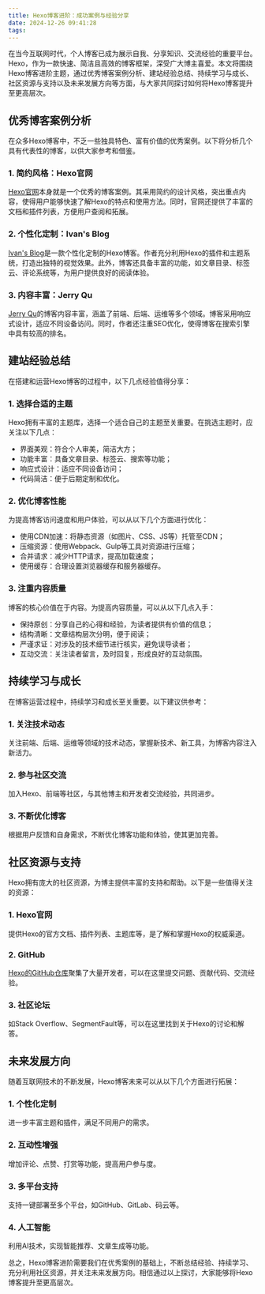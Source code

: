 ```yaml
---
title: Hexo博客进阶：成功案例与经验分享
date: 2024-12-26 09:41:28
tags:
---
```


在当今互联网时代，个人博客已成为展示自我、分享知识、交流经验的重要平台。Hexo，作为一款快速、简洁且高效的博客框架，深受广大博主喜爱。本文将围绕Hexo博客进阶主题，通过优秀博客案例分析、建站经验总结、持续学习与成长、社区资源与支持以及未来发展方向等方面，与大家共同探讨如何将Hexo博客提升至更高层次。

## 优秀博客案例分析

在众多Hexo博客中，不乏一些独具特色、富有价值的优秀案例。以下将分析几个具有代表性的博客，以供大家参考和借鉴。

### 1. 简约风格：Hexo官网

[Hexo官网](https://hexo.io/)本身就是一个优秀的博客案例。其采用简约的设计风格，突出重点内容，使得用户能够快速了解Hexo的特点和使用方法。同时，官网还提供了丰富的文档和插件列表，方便用户查阅和拓展。

### 2. 个性化定制：Ivan's Blog

[Ivan's Blog](https://ivan-94.github.io/)是一款个性化定制的Hexo博客。作者充分利用Hexo的插件和主题系统，打造出独特的视觉效果。此外，博客还具备丰富的功能，如文章目录、标签云、评论系统等，为用户提供良好的阅读体验。

### 3. 内容丰富：Jerry Qu

[Jerry Qu](https://imququ.com/)的博客内容丰富，涵盖了前端、后端、运维等多个领域。博客采用响应式设计，适应不同设备访问。同时，作者还注重SEO优化，使得博客在搜索引擎中具有较高的排名。

## 建站经验总结

在搭建和运营Hexo博客的过程中，以下几点经验值得分享：

### 1. 选择合适的主题

Hexo拥有丰富的主题库，选择一个适合自己的主题至关重要。在挑选主题时，应关注以下几点：

- 界面美观：符合个人审美，简洁大方；
- 功能丰富：具备文章目录、标签云、搜索等功能；
- 响应式设计：适应不同设备访问；
- 代码简洁：便于后期定制和优化。

### 2. 优化博客性能

为提高博客访问速度和用户体验，可以从以下几个方面进行优化：

- 使用CDN加速：将静态资源（如图片、CSS、JS等）托管至CDN；
- 压缩资源：使用Webpack、Gulp等工具对资源进行压缩；
- 合并请求：减少HTTP请求，提高加载速度；
- 使用缓存：合理设置浏览器缓存和服务器缓存。

### 3. 注重内容质量

博客的核心价值在于内容。为提高内容质量，可以从以下几点入手：

- 保持原创：分享自己的心得和经验，为读者提供有价值的信息；
- 结构清晰：文章结构层次分明，便于阅读；
- 严谨求证：对涉及的技术细节进行核实，避免误导读者；
- 互动交流：关注读者留言，及时回复，形成良好的互动氛围。

## 持续学习与成长

在博客运营过程中，持续学习和成长至关重要。以下建议供参考：

### 1. 关注技术动态

关注前端、后端、运维等领域的技术动态，掌握新技术、新工具，为博客内容注入新活力。

### 2. 参与社区交流

加入Hexo、前端等社区，与其他博主和开发者交流经验，共同进步。

### 3. 不断优化博客

根据用户反馈和自身需求，不断优化博客功能和体验，使其更加完善。

## 社区资源与支持

Hexo拥有庞大的社区资源，为博主提供丰富的支持和帮助。以下是一些值得关注的资源：

### 1. Hexo官网

提供Hexo的官方文档、插件列表、主题库等，是了解和掌握Hexo的权威渠道。

### 2. GitHub

[Hexo的GitHub仓库](https://github.com/hexojs/hexo)聚集了大量开发者，可以在这里提交问题、贡献代码、交流经验。

### 3. 社区论坛

如Stack Overflow、SegmentFault等，可以在这里找到关于Hexo的讨论和解答。

## 未来发展方向

随着互联网技术的不断发展，Hexo博客未来可以从以下几个方面进行拓展：

### 1. 个性化定制

进一步丰富主题和插件，满足不同用户的需求。

### 2. 互动性增强

增加评论、点赞、打赏等功能，提高用户参与度。

### 3. 多平台支持

支持一键部署至多个平台，如GitHub、GitLab、码云等。

### 4. 人工智能

利用AI技术，实现智能推荐、文章生成等功能。

总之，Hexo博客进阶需要我们在优秀案例的基础上，不断总结经验、持续学习、充分利用社区资源，并关注未来发展方向。相信通过以上探讨，大家能够将Hexo博客提升至更高层次。